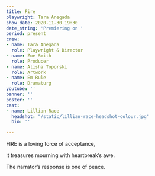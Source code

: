 ```yaml
---
title: Fire
playwright: Tara Anegada
show_date: 2020-11-30 19:30
date_string: 'Premiering on '
period: present
crew:
- name: Tara Anegada
  role: Playwright & Director
- name: Zoe Smith
  role: Producer
- name: Alisha Toporski
  role: Artwork
- name: Em Rule
  role: Dramaturg
youtube: ''
banner: ''
poster: ''
cast:
- name: Lillian Race
  headshot: "/static/lillian-race-headshot-colour.jpg"
  bio: ''

---
```

FIRE is a loving force of acceptance,

it treasures mourning with heartbreak’s awe.

The narrator’s response is one of peace.